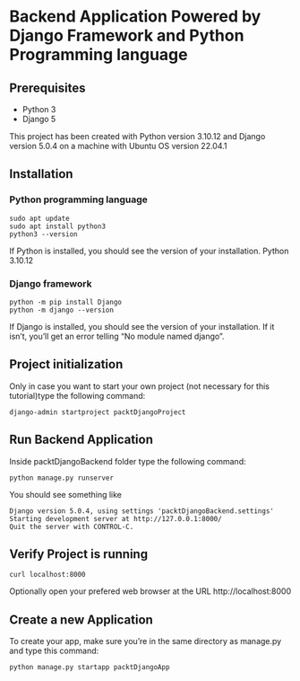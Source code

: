 # Backend Application Powered by Django Framework and Python Programming language

## Prerequisites

* Python 3
* Django 5

This project has been created with Python version 3.10.12 and Django version 5.0.4 on a machine with Ubuntu OS version 22.04.1

## Installation

### Python programming language

```shell
sudo apt update
sudo apt install python3
python3 --version
```
If Python is installed, you should see the version of your installation.
Python 3.10.12

### Django framework

```shell
python -m pip install Django
python -m django --version
```
If Django is installed, you should see the version of your installation. If it isn’t, you’ll get an error telling “No module named django”.

## Project initialization
Only in case you want to start your own project (not necessary for this tutorial)type the following command:

```shell
django-admin startproject packtDjangoProject
```

## Run Backend Application
Inside packtDjangoBackend folder type the following command:

```shell
python manage.py runserver
```

You should see something like 

```shell
Django version 5.0.4, using settings 'packtDjangoBackend.settings'
Starting development server at http://127.0.0.1:8000/
Quit the server with CONTROL-C.
```

## Verify Project is running
```shell
curl localhost:8000
```
Optionally open your prefered web browser at the URL http://localhost:8000

## Create a new Application

To create your app, make sure you’re in the same directory as manage.py and type this command:

```shell
python manage.py startapp packtDjangoApp
```